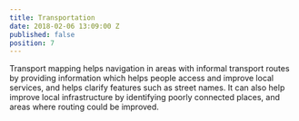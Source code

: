 ```yaml
---
title: Transportation
date: 2018-02-06 13:09:00 Z
published: false
position: 7
---
```


Transport mapping helps navigation in areas with informal transport routes by providing information which helps people access and improve local services, and helps clarify features such as street names. It can also help improve local infrastructure by identifying poorly connected places, and areas where routing could be improved.